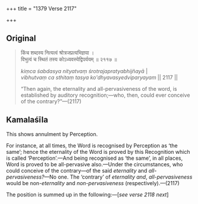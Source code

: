 +++
title = "1379 Verse 2117"

+++
## Original 
>
> किंच शब्दस्य नित्यत्वं श्रोत्रजप्रत्यभिज्ञया ।  
> विभुत्वं च स्थितं तस्य कोऽध्यवस्येद्विपर्ययम् ॥ २११७ ॥ 
>
> *kiṃca śabdasya nityatvaṃ śrotrajapratyabhijñayā* \|  
> *vibhutvaṃ ca sthitaṃ tasya ko'dhyavasyedviparyayam* \|\| 2117 \|\| 
>
> “Then again, the eternality and all-pervasiveness of the word, is established by auditory recognition;—who, then, could ever conceive of the contrary?”—(2117)



## Kamalaśīla

This shows annulment by Perception.

For instance, at all times, the Word is recognised by Perception as ‘the same’; hence the eternality of the Word is proved by this Recognition which is called ‘Perception’.—And being recognised as ‘the same’, in all places, Word is proved to be all-pervasive also.—Under the circumstances, who could conceive of the contrary—of the said *eternality* and *all-pervasiveness?*—No one. The ‘contrary’ of *eternality and*, *all-pervasiveness* would be non-*eternality* and *non-pervasiveness* (respectively).—(2117)

The position is summed up in the following:—[*see verse 2118 next*]


